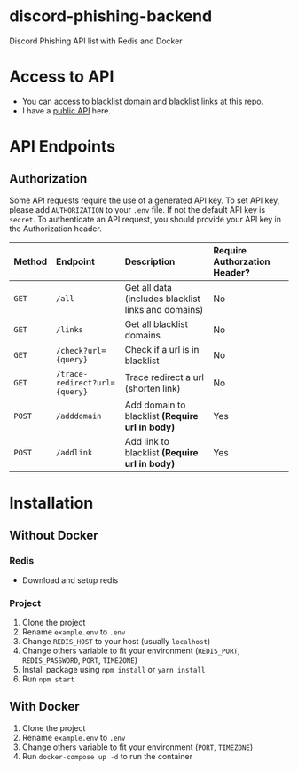 # discord-phishing-backend
Discord Phishing API list with Redis and Docker

# Access to API
- You can access to [blacklist domain](https://raw.githubusercontent.com/phamleduy04/discord-phishing-backend/main/blacklist-domains.json) and [blacklist links](https://raw.githubusercontent.com/phamleduy04/discord-phishing-backend/main/blacklist-links.json) at this repo. 
- I have a [public API](https://discord-phishing-backend.herokuapp.com/) here.

# API Endpoints
## Authorization
Some API requests require the use of a generated API key. To set API key, please add `AUTHORIZATION` to your `.env` file. If not the default API key is `secret`. To authenticate an API request, you should provide your API key in the Authorization header.

| Method | Endpoint | Description | Require Authorzation Header? |
| :--- | :--- | :--- | :--- |
| `GET` | `/all` | Get all data (includes blacklist links and domains) | No |
| `GET` | `/links` | Get all blacklist domains | No |
| `GET` | `/check?url={query}` | Check if a url is in blacklist | No |
| `GET` | `/trace-redirect?url={query}` | Trace redirect a url (shorten link) | No |
| `POST` | `/adddomain` | Add domain to blacklist **(Require url in body)** | Yes |
| `POST` | `/addlink` | Add link to blacklist **(Require url in body)** | Yes |

# Installation
## Without Docker
### Redis 
- Download and setup redis
### Project
1. Clone the project
2. Rename `example.env` to `.env`
3. Change `REDIS_HOST` to your host (usually `localhost`)
4. Change others variable to fit your environment (`REDIS_PORT`, `REDIS_PASSWORD`, `PORT`, `TIMEZONE`)
5. Install package using `npm install` or `yarn install`
6. Run `npm start`

## With Docker
1. Clone the project
2. Rename `example.env` to `.env`
3. Change others variable to fit your environment (`PORT`, `TIMEZONE`)
4. Run `docker-compose up -d` to run the container

